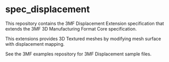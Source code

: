 # spec_displacement

This repository contains the 3MF Displacement Extension specification  that extends the 3MF 3D Manufacturing Format Core specification.

This extensions provides 3D Textured meshes by modifying mesh surface with displacement mapping.

See the 3MF examples repository for 3MF Displacement sample files.
